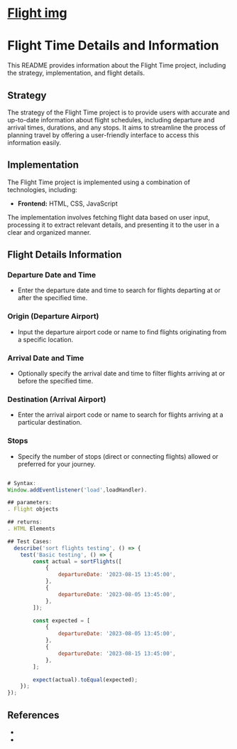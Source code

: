 # [Flight img](https://unsplash.com/s/photos/flights)

# Flight Time Details and Information

This README provides information about the Flight Time project, including the strategy, implementation, and flight details.

## Strategy

The strategy of the Flight Time project is to provide users with accurate and up-to-date information about flight schedules, including departure and arrival times, durations, and any stops. It aims to streamline the process of planning travel by offering a user-friendly interface to access this information easily.

## Implementation

The Flight Time project is implemented using a combination of technologies, including:

- **Frontend:** HTML, CSS, JavaScript

The implementation involves fetching flight data based on user input, processing it to extract relevant details, and presenting it to the user in a clear and organized manner.

## Flight Details Information

### Departure Date and Time

- Enter the departure date and time to search for flights departing at or after the specified time.

### Origin (Departure Airport)

- Input the departure airport code or name to find flights originating from a specific location.

### Arrival Date and Time

- Optionally specify the arrival date and time to filter flights arriving at or before the specified time.

### Destination (Arrival Airport)

- Enter the arrival airport code or name to search for flights arriving at a particular destination.

### Stops

- Specify the number of stops (direct or connecting flights) allowed or preferred for your journey.

```js

# Syntax:
Window.addEventlistener('load',loadHandler).

## parameters:
. Flight objects

## returns:
. HTML Elements

## Test Cases:
  describe('sort flights testing', () => {
    test('Basic testing', () => {
        const actual = sortFlights([
            {
                departureDate: '2023-08-15 13:45:00',
            },
            {
                departureDate: '2023-08-05 13:45:00',
            },
        ]);

        const expected = [
            {
                departureDate: '2023-08-05 13:45:00',
            },
            {
                departureDate: '2023-08-15 13:45:00',
            },
        ];

        expect(actual).toEqual(expected);
    });
});
```
## References
-
 

- 